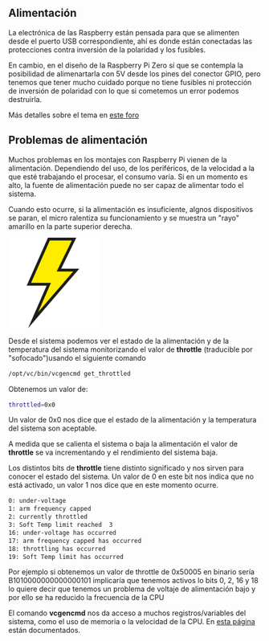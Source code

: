 ## Alimentación

La electrónica de las Raspberry están pensada para que se alimenten desde el puerto USB correspondiente, ahí es donde están conectadas las protecciones contra inversión de la polaridad y los fusibles.

En cambio, en el diseño de la Raspberry Pi Zero sí que se contempla la posibilidad de alimenartarla con 5V desde los pines del conector GPIO, pero tenemos que tener mucho cuidado porque no tiene fusibles ni protección de inversión de polaridad con lo que si cometemos un error podemos destruirla.

Más detalles sobre el tema en [este foro](https://forums.raspberrypi.com/viewtopic.php?t=127965)

## Problemas de alimentación

Muchos problemas en los montajes con Raspberry Pi vienen de la alimentación. Dependiendo del uso, de los periféricos, de la velocidad a la que esté trabajando el procesar, el consumo varía. Si en un momento es alto, la fuente de alimentación puede no ser capaz de alimentar todo el sistema. 

Cuando esto ocurre, si la alimentación es insuficiente, algnos dispositivos se paran, el micro ralentiza su funcionamiento y se muestra un "rayo" amarillo en la parte superior derecha. 

![Indicador de baja alimentación](./images/NESPi_part5_web7.png)

Desde el sistema podemos ver el estado de la alimentación y de la temperatura del sistema monitorizando el valor de **throttle** (traducible por "sofocado")usando el siguiente comando

```sh
/opt/vc/bin/vcgencmd get_throttled
```

Obtenemos un valor de:

```sh
throttled=0x0
```

Un valor de 0x0 nos dice que el estado de la alimentación  y la temperatura del sistema son aceptable.

A medida que se calienta el sistema o baja la alimentación el valor de **throttle** se va incrementando y el rendimiento del sistema baja.

Los distintos bits de **throttle** tiene distinto significado y nos sirven para conocer el estado del sistema. Un valor de 0 en este bit nos indica que no está activado, un valor 1 nos dice que en este momento ocurre.

```
0: under-voltage
1: arm frequency capped
2: currently throttled
3: Soft Temp limit reached  3
16: under-voltage has occurred
17: arm frequency capped has occurred
18: throttling has occurred
19: Soft Temp limit has occurred
```

Por ejemplo si obtenemos un valor de throttle de 0x50005 en binario sería B1010000000000000101 implicaría que tenemos activos lo bits 0, 2, 16 y 18 lo quiere decir que tenemos un problema de voltaje de alimentación bajo y por ello se ha reducido la frecuencia de la CPU


El comando **vcgencmd** nos da acceso a muchos registros/variables del sistema, como el uso de memoria o la velocidad de la CPU. En [esta página](https://www.raspberrypi.com/documentation/computers/os.html#vcgencmd) están documentados.

